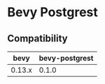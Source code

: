 # Bevy Postgrest

## Compatibility

| bevy         | bevy-postgrest |
| ------------ | ------------- |
| 0.13.x       | 0.1.0         |
